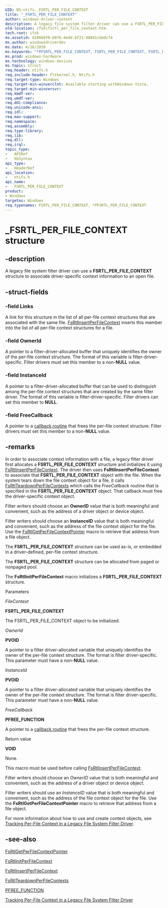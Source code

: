 ```yaml
---
UID: NS:ntifs._FSRTL_PER_FILE_CONTEXT
title: "_FSRTL_PER_FILE_CONTEXT"
author: windows-driver-content
description: A legacy file system filter driver can use a FSRTL_PER_FILE_CONTEXT structure to associate driver-specific context information to an open file.
old-location: ifsk\fsrtl_per_file_context.htm
tech.root: ifsk
ms.assetid: d20668f0-b076-4edd-bf21-98841cbbdc74
ms.author: windowsdriverdev
ms.date: 4/16/2018
ms.keywords: "*PFSRTL_PER_FILE_CONTEXT, FSRTL_PER_FILE_CONTEXT, FSRTL_PER_FILE_CONTEXT structure [Installable File System Drivers], PFSRTL_PER_FILE_CONTEXT, PFSRTL_PER_FILE_CONTEXT structure pointer [Installable File System Drivers], _FSRTL_PER_FILE_CONTEXT, contextstructures_329894da-4955-4f46-8fab-92e32f10ed0d.xml, ifsk.fsrtl_per_file_context, ntifs/FSRTL_PER_FILE_CONTEXT, ntifs/PFSRTL_PER_FILE_CONTEXT"
ms.prod: windows-hardware
ms.technology: windows-devices
ms.topic: struct
req.header: ntifs.h
req.include-header: Fltkernel.h, Ntifs.h
req.target-type: Windows
req.target-min-winverclnt: Available starting withWindows Vista.
req.target-min-winversvr: 
req.kmdf-ver: 
req.umdf-ver: 
req.ddi-compliance: 
req.unicode-ansi: 
req.idl: 
req.max-support: 
req.namespace: 
req.assembly: 
req.type-library: 
req.lib: 
req.dll: 
req.irql: 
topic_type:
-	APIRef
-	kbSyntax
api_type:
-	HeaderDef
api_location:
-	ntifs.h
api_name:
-	FSRTL_PER_FILE_CONTEXT
product:
- Windows
targetos: Windows
req.typenames: FSRTL_PER_FILE_CONTEXT, *PFSRTL_PER_FILE_CONTEXT
---
```


# _FSRTL_PER_FILE_CONTEXT structure


## -description


A legacy file system filter driver can use a <b>FSRTL_PER_FILE_CONTEXT</b> structure to associate driver-specific context information to an open file.


## -struct-fields




### -field Links

A link for this structure in the list of all per-file context structures that are associated with the same file. <a href="https://msdn.microsoft.com/library/windows/hardware/ff546184">FsRtlInsertPerFileContext</a> inserts this member into the list of all per-file context structures for a file. 


### -field OwnerId

A pointer to a filter-driver-allocated buffer that uniquely identifies the owner of the per-file context structure. The format of this variable is filter-driver-specific.  Filter drivers must set this member to a non-<b>NULL</b> value. 


### -field InstanceId

A pointer to a filter-driver-allocated buffer that can be used to distinguish among the per-file context structures that are created by the same filter driver. The format of this variable is filter-driver-specific. Filter drivers can set this member to <b>NULL</b>.


### -field FreeCallback

A pointer to a <a href="https://msdn.microsoft.com/291b57d9-3bef-4acb-a571-86b67a03cd08">callback routine</a> that frees the per-file context structure. Filter drivers must set this member to a non-<b>NULL</b> value.


## -remarks



In order to associate context information with a file, a legacy filter driver first allocates a <b>FSRTL_PER_FILE_CONTEXT</b> structure and initializes it using <a href="https://msdn.microsoft.com/library/windows/hardware/ff546184">FsRtlInsertPerFileContext</a>. The driver then uses <b>FsRtlInsertPerFileContext</b> to associate that <b>FSRTL_PER_FILE_CONTEXT</b> object with the file. When the system tears down the file context object for a file, it calls <a href="https://msdn.microsoft.com/library/windows/hardware/ff547290">FsRtlTeardownPerFileContexts</a> which calls the <i>FreeCallback</i> routine that is specified in the <b>FSRTL_PER_FILE_CONTEXT</b> object. That callback must free the driver-specific context object.

Filter writers should choose an <b>OwnerID</b> value that is both meaningful and convenient, such as the address of a driver object or device object. 

Filter writers should choose an <b>InstanceID</b> value that is both meaningful and convenient, such as the address of the file context object for the file. Use the <a href="https://msdn.microsoft.com/library/windows/hardware/ff546051">FsRtlGetPerFileContextPointer</a> macro to retrieve that address from a file object.

The <b>FSRTL_PER_FILE_CONTEXT</b> structure can be used as-is, or embedded in a driver-defined, per-file context structure.

The <b>FSRTL_PER_FILE_CONTEXT</b> structure can be allocated from paged or nonpaged pool. 

The <b>FsRtlInitPerFileContext</b> macro initializes a <b>FSRTL_PER_FILE_CONTEXT</b> structure.

Parameters

<i>FileContext</i>

<b>FSRTL_PER_FILE_CONTEXT</b>

The FSRTL_PER_FILE_CONTEXT object to be initialized.

<i>OwnerId</i>

<b>PVOID</b>

A pointer to a filter driver-allocated variable that uniquely identifies the owner of the per-file context structure. The format is filter driver-specific. This parameter must have a non-<b>NULL</b> value.

<i>InstanceId</i>

<b>PVOID</b>

A pointer to a filter driver-allocated variable that uniquely identifies the owner of the per-file context structure. The format is filter driver-specific. This parameter must have a non-<b>NULL</b> value.

<i>FreeCallback</i>

<b>PFREE_FUNCTION</b>

A pointer to a <a href="https://msdn.microsoft.com/291b57d9-3bef-4acb-a571-86b67a03cd08">callback routine</a> that frees the per-file context structure. 

Return value

<b>VOID</b>

None.

This macro must be used before calling <a href="https://msdn.microsoft.com/library/windows/hardware/ff546184">FsRtlInsertPerFileContext</a>.

Filter writers should choose an <i>OwnerID</i> value that is both meaningful and convenient, such as the address of a driver object or device object. 

Filter writers should use an <i>InstanceID</i> value that is both meaningful and convenient, such as the address of the file context object for the file. Use the <b>FsRtlGetPerFileContextPointer</b> macro to retrieve that address from a file object.

For more information about how to use and create context objects, see <a href="https://msdn.microsoft.com/6be3ff10-47e4-47f5-8f15-88a80a16f451">Tracking Per-File Context in a Legacy File System Filter Driver</a>.




## -see-also




<a href="https://msdn.microsoft.com/library/windows/hardware/ff546051">FsRtlGetPerFileContextPointer</a>



<a href="https://msdn.microsoft.com/library/windows/hardware/ff546161">FsRtlInitPerFileContext</a>



<a href="https://msdn.microsoft.com/library/windows/hardware/ff546184">FsRtlInsertPerFileContext</a>



<a href="https://msdn.microsoft.com/library/windows/hardware/ff547290">FsRtlTeardownPerFileContexts</a>



<a href="https://msdn.microsoft.com/library/windows/hardware/ff551123">PFREE_FUNCTION</a>



<a href="https://msdn.microsoft.com/6be3ff10-47e4-47f5-8f15-88a80a16f451">Tracking Per-File Context in a Legacy File System Filter Driver</a>
 

 

